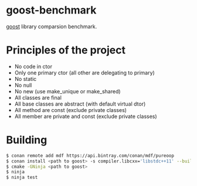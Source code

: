 # goost-benchmark

[goost](https://github.com/DronMDF/goost) library comparsion benchmark.

# Principles of the project

* No code in ctor
* Only one primary ctor (all other are delegating to primary)
* No static
* No null
* No new (use make_unique or make_shared)
* All classes are final
* All base classes are abstract (with default virtual dtor)
* All method are const (exclude private classes)
* All member are private and const (exclude private classes)

# Building

```sh
$ conan remote add mdf https://api.bintray.com/conan/mdf/pureoop
$ conan install <path to goost> -s compiler.libcxx='libstdc++11' --build 2out
$ cmake -GNinja <path to goost>
$ ninja
$ ninja test
```
